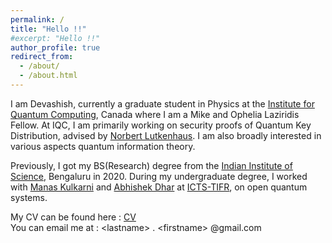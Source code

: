 ```yaml
---
permalink: /
title: "Hello !!"
#excerpt: "Hello !!"
author_profile: true
redirect_from: 
  - /about/
  - /about.html
---
```

I am Devashish, currently a graduate student in Physics at the [Institute for Quantum Computing](https://uwaterloo.ca/institute-for-quantum-computing/), Canada where I am a Mike and Ophelia Laziridis Fellow. At IQC, I am primarily working on security proofs of Quantum Key Distribution, advised by [Norbert Lutkenhaus](https://uwaterloo.ca/physics-astronomy/people-profiles/norbert-lutkenhaus). I am also broadly interested in various aspects quantum information theory. 

Previously, I got my BS(Research) degree from the [Indian Institute of Science](https://iisc.ac.in/), Bengaluru in 2020. During my undergraduate degree, I worked with [Manas Kulkarni](https://www.icts.res.in/people/manas-kulkarni) and [Abhishek Dhar](https://www.icts.res.in/people/abhishek-dhar) at [ICTS-TIFR](https://www.icts.res.in), on open quantum systems. 

My CV can be found here : [CV](files/CV.pdf) \
You can email me at : \<lastname\> . \<firstname\> @gmail.com


